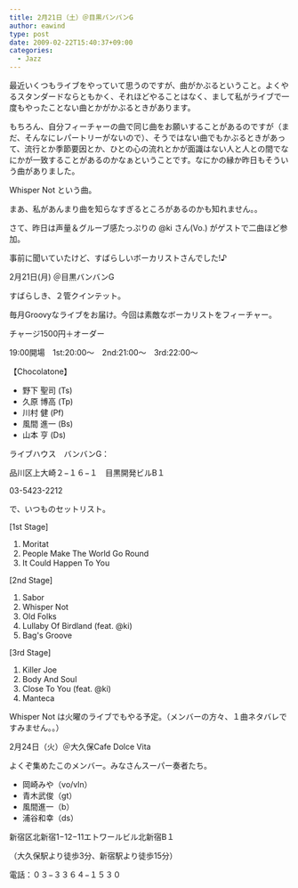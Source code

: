 ```yaml
---
title: 2月21日（土）＠目黒バンバンG
author: eawind
type: post
date: 2009-02-22T15:40:37+09:00
categories:
  - Jazz
---
```

最近いくつもライブをやっていて思うのですが、曲がかぶるということ。よくやるスタンダードならともかく、それほどやることはなく、まして私がライブで一度もやったことない曲とかがかぶるときがあります。

もちろん、自分フィーチャーの曲で同じ曲をお願いすることがあるのですが（まだ、そんなにレパートリーがないので）、そうではない曲でもかぶるときがあって、流行とか季節要因とか、ひとの心の流れとかが面識はない人と人との間でなにかが一致することがあるのかなぁということです。なにかの縁か昨日もそういう曲がありました。

Whisper Not という曲。

まあ、私があんまり曲を知らなすぎるところがあるのかも知れません。。

さて、昨日は声量＆グルーブ感たっぷりの @ki さん(Vo.) がゲストで二曲ほど参加。

事前に聞いていたけど、すばらしいボーカリストさんでした!♪

2月21日(月) ＠目黒バンバンG

すばらしき、２管クインテット。


毎月Groovyなライブをお届け。今回は素敵なボーカリストをフィーチャー。

チャージ1500円＋オーダー


19:00開場　1st:20:00〜　2nd:21:00〜　3rd:22:00〜

【Chocolatone】

- 野下 聖司 (Ts)
- 久原 博高 (Tp)
- 川村 健 (Pf)
- 風間 進一 (Bs)
- 山本 亨 (Ds)

ライブハウス　バンバンG：

品川区上大崎２−１６−１　目黒開発ビルB１

03-5423-2212

で、いつものセットリスト。

[1st Stage]

1. Moritat
2. People Make The World Go Round
3. It Could Happen To You

[2nd Stage]

1. Sabor
2. Whisper Not
3. Old Folks
4. Lullaby Of Birdland (feat. @ki)
5. Bag's Groove

[3rd Stage]

1. Killer Joe
2. Body And Soul
3. Close To You (feat. @ki)
4. Manteca

Whisper Not は火曜のライブでもやる予定。（メンバーの方々、１曲ネタバレですみません。。）

2月24日（火）＠大久保Cafe Dolce Vita

よくぞ集めたこのメンバー。みなさんスーパー奏者たち。

- 岡崎みや（vo/vln）
- 青木武俊（gt）
- 風間進一（b）
- 浦谷和幸（ds）

新宿区北新宿1−12−11エトワールビル北新宿B１

（大久保駅より徒歩3分、新宿駅より徒歩15分）

電話：０３−３３６４−１５３０
